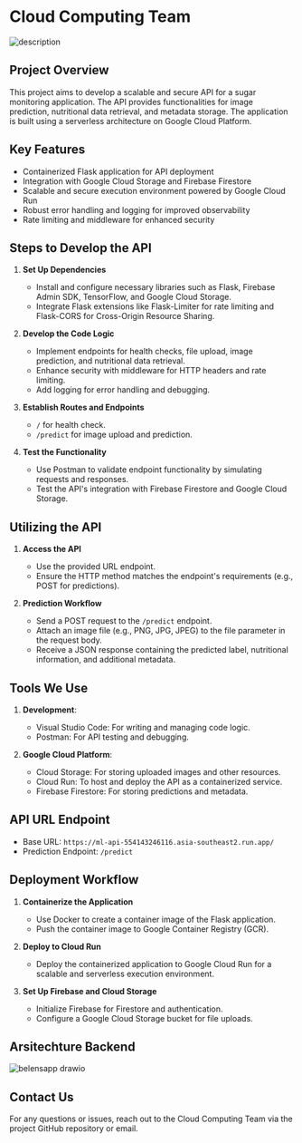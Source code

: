 # Cloud Computing Team
![description](https://github.com/user-attachments/assets/e38beb5e-9b2a-4c1e-b583-e9f2926a9817)


## Project Overview
This project aims to develop a scalable and secure API for a sugar monitoring application. The API provides functionalities for image prediction, nutritional data retrieval, and metadata storage. The application is built using a serverless architecture on Google Cloud Platform.

## Key Features
- Containerized Flask application for API deployment
- Integration with Google Cloud Storage and Firebase Firestore
- Scalable and secure execution environment powered by Google Cloud Run
- Robust error handling and logging for improved observability
- Rate limiting and middleware for enhanced security

## Steps to Develop the API

1. **Set Up Dependencies**
   - Install and configure necessary libraries such as Flask, Firebase Admin SDK, TensorFlow, and Google Cloud Storage.
   - Integrate Flask extensions like Flask-Limiter for rate limiting and Flask-CORS for Cross-Origin Resource Sharing.

2. **Develop the Code Logic**
   - Implement endpoints for health checks, file upload, image prediction, and nutritional data retrieval.
   - Enhance security with middleware for HTTP headers and rate limiting.
   - Add logging for error handling and debugging.

3. **Establish Routes and Endpoints**
   - `/` for health check.
   - `/predict` for image upload and prediction.

4. **Test the Functionality**
   - Use Postman to validate endpoint functionality by simulating requests and responses.
   - Test the API's integration with Firebase Firestore and Google Cloud Storage.

## Utilizing the API

1. **Access the API**
   - Use the provided URL endpoint.
   - Ensure the HTTP method matches the endpoint's requirements (e.g., POST for predictions).

2. **Prediction Workflow**
   - Send a POST request to the `/predict` endpoint.
   - Attach an image file (e.g., PNG, JPG, JPEG) to the file parameter in the request body.
   - Receive a JSON response containing the predicted label, nutritional information, and additional metadata.

## Tools We Use

1. **Development**:
   - Visual Studio Code: For writing and managing code logic.
   - Postman: For API testing and debugging.

2. **Google Cloud Platform**:
   - Cloud Storage: For storing uploaded images and other resources.
   - Cloud Run: To host and deploy the API as a containerized service.
   - Firebase Firestore: For storing predictions and metadata.

## API URL Endpoint

- Base URL: `https://ml-api-554143246116.asia-southeast2.run.app/`
- Prediction Endpoint: `/predict`

## Deployment Workflow

1. **Containerize the Application**
   - Use Docker to create a container image of the Flask application.
   - Push the container image to Google Container Registry (GCR).

2. **Deploy to Cloud Run**
   - Deploy the containerized application to Google Cloud Run for a scalable and serverless execution environment.

3. **Set Up Firebase and Cloud Storage**
   - Initialize Firebase for Firestore and authentication.
   - Configure a Google Cloud Storage bucket for file uploads.

## Arsitechture Backend
![belensapp drawio](https://github.com/user-attachments/assets/fa222c7a-0757-41d5-bbc7-5fd37a82450a)

## Contact Us

For any questions or issues, reach out to the Cloud Computing Team via the project GitHub repository or email.
